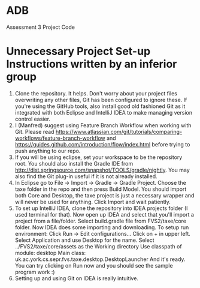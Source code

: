 ADB
====

Assessment 3 Project Code

Unnecessary Project Set-up Instructions written by an inferior group
====================================================================

1. Clone the repository.  It helps.  Don't worry about your project files overwriting any other files, Git has been configured to ignore these.  If you're using the GitHub tools, also install good old fashioned Git as it integrated with both Eclipse and IntelliJ IDEA to make managing version control easier.
2. I (Manfred) suggest using Feature Branch Workflow when working with Git. Please read https://www.atlassian.com/git/tutorials/comparing-workflows/feature-branch-workflow and https://guides.github.com/introduction/flow/index.html before trying to push anything to our repo.
3. If you will be using eclipse, set your workspace to be the repository root.  You should also install the Gradle IDE from http://dist.springsource.com/snapshot/TOOLS/gradle/nightly.  You may also find the Git plug-in useful if it is not already installed.
4. In Eclipse go to File -> Import -> Gradle -> Gradle Project.  Choose the taxe folder in the repo and then press Build Model.  You should import both Core and Desktop, the taxe project is just a necessary wrapper and will never be used for anything.  Click Import and wait patiently.
5. To set up IntelliJ IDEA, clone the repository into IDEA projects folder (I used terminal for that). Now open up IDEA and select that you'll import a project from a file/folder. Select build.gradle file from FVS2/taxe/core folder. Now IDEA does some importing and downloading.
To setup run environment:
Click Run -> Edit configurations...
Click on + in upper left.
Select Application and use Desktop for the name.
Select ../FVS2/taxe/core/assets as the Working directory
Use classpath of module: desktop
Main class: uk.ac.york.cs.sepr.fvs.taxe.desktop.DesktopLauncher
And it's ready.
You can try clicking on Run now and you should see the sample program work :)
6. Setting up and using Git on IDEA is really intuitive.
